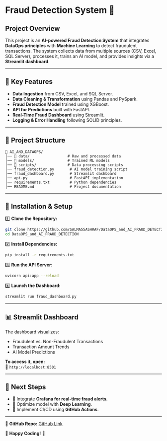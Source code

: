 # Fraud Detection System 🚀

## **Project Overview**
This project is an **AI-powered Fraud Detection System** that integrates **DataOps principles** with **Machine Learning** to detect fraudulent transactions. The system collects data from multiple sources (CSV, Excel, SQL Server), processes it, trains an AI model, and provides insights via a **Streamlit dashboard**.

---

## **🔹 Key Features**
- **Data Ingestion** from CSV, Excel, and SQL Server.
- **Data Cleaning & Transformation** using Pandas and PySpark.
- **Fraud Detection Model** trained using XGBoost.
- **API for Predictions** built with FastAPI.
- **Real-Time Fraud Dashboard** using Streamlit.
- **Logging & Error Handling** following SOLID principles.

---

## **📂 Project Structure**
```
📁 AI_AND_DATAOPS/
│── 📂 data/                 # Raw and processed data
│── 📂 models/               # Trained ML models
│── 📂 scripts/              # Data processing scripts
│── fraud_detection.py       # AI model training script
│── fraud_dashboard.py       # Streamlit dashboard
│── api.py                   # FastAPI implementation
│── requirements.txt         # Python dependencies
│── README.md                # Project documentation
```

---

## **🔧 Installation & Setup**
1️⃣ **Clone the Repository:**
```bash
git clone https://github.com/SALMA55ASHRAF/DataOPS_and_AI_FRAUD_DETECTION.git
cd DataOPS_and_AI_FRAUD_DETECTION
```

2️⃣ **Install Dependencies:**
```bash
pip install -r requirements.txt
```

3️⃣ **Run the API Server:**
```bash
uvicorn api:app --reload
```

4️⃣ **Launch the Dashboard:**
```bash
streamlit run fraud_dashboard.py
```

---

## **📊 Streamlit Dashboard**
The dashboard visualizes:
- Fraudulent vs. Non-Fraudulent Transactions
- Transaction Amount Trends
- AI Model Predictions

**To access it, open:**  
🔗 `http://localhost:8501`

---

## **🚀 Next Steps**
- 🔹 Integrate **Grafana for real-time fraud alerts**.
- 🔹 Optimize model with **Deep Learning**.
- 🔹 Implement CI/CD using **GitHub Actions**.

---

📌 **GitHub Repo:** [GitHub Link](https://github.com/SALMA55ASHRAF/DataOPS_and_AI_FRAUD_DETECTION)

🚀 **Happy Coding!** 🎯

